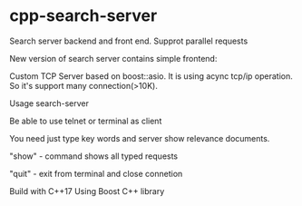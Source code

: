 # cpp-search-server
Search server backend and front end. Supprot parallel requests

New version of search server contains simple frontend:

Custom TCP Server based on boost::asio. It is using acync tcp/ip operation. So it's support many connection(>10K).

Usage search-server <port number>

Be able to use telnet or terminal as client

You need just type key words and server show relevance documents.

"show" - command shows all typed requests

"quit" - exit from terminal and close connetion


Build with C++17
Using Boost C++ library
